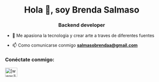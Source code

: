 <h1 align="center">Hola 👋, soy Brenda Salmaso</h1>
<h3 align="center">Backend developer</h3>


- 🌱 Me apasiona la tecnologia y crear arte a traves de diferentes fuentes

- 📫 Como comunicarse conmigo **salmasobrendaa@gmail.com**

<h3 align ="left">Conéctate conmigo:</h3>
<p align="left">
<a href="https://www.linkedin.com/in/brendasalmaso/" target="blank "><img align="center" src="https://raw.githubusercontent.com/rahuldkjain/github-profile-readme-generator/master/src/images/icons/Social/linked-in-alt.svg" alt="[www.linkedin.com/in/brendasalmaso](https://www.linkedin.com/in/brendasalmaso/)" height="30" width="40" /></a>
</p>
